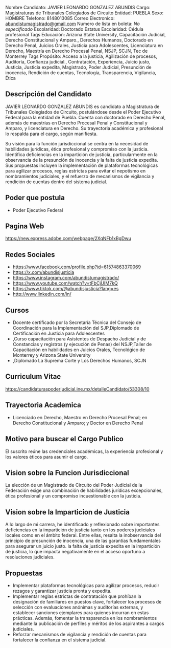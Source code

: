 Nombre Candidato: JAVIER LEONARDO GONZALEZ ABUNDIS
Cargo: Magistraturas de Tribunales Colegiados de Circuito
Entidad: PUEBLA
Sexo: HOMBRE
Telefono: 8148013085
Correo Electronico: abundistumagistrado@gmail.com
Numero de lista en boleta: *No especificado*
Escolaridad: Doctorado
Estatus Escolaridad: Cédula profesional
Tags Educación: Arizona State University, Capacitación Judicial, Derecho Constitucional y Amparo., Derechos Humanos, Doctorado en Derecho Penal, Juicios Orales, Justicia para Adolescentes, Licenciatura en Derecho, Maestría en Derecho Procesal Penal, NSJP, SCJN, Tec de Monterrey
Tags Propósito: Acceso a la justicia, Agilización de procesos, Auditoría, Confianza judicial., Contratación, Experiencia, Juicio justo, Justicia, Justicia expedita, Magistrado, Poder Judicial, Presunción de inocencia, Rendición de cuentas, Tecnología, Transparencia, Vigilancia, Ética


## Descripción del Candidato 

JAVIER LEONARDO GONZALEZ ABUNDIS es candidato a Magistratura de Tribunales Colegiados de Circuito, postulándose desde el Poder Ejecutivo Federal para la entidad de Puebla. Cuenta con doctorado en Derecho Penal, además de maestrías en Derecho Procesal Penal y Constitucional y Amparo, y licenciatura en Derecho. Su trayectoria académica y profesional lo respalda para el cargo, según manifiesta.

Su visión para la función jurisdiccional se centra en la necesidad de habilidades jurídicas, ética profesional y compromiso con la justicia. Identifica deficiencias en la impartición de justicia, particularmente en la observancia de la presunción de inocencia y la falta de justicia expedita. Sus propuestas incluyen la implementación de plataformas tecnológicas para agilizar procesos, reglas estrictas para evitar el nepotismo en nombramientos judiciales, y el refuerzo de mecanismos de vigilancia y rendición de cuentas dentro del sistema judicial.


## Poder que postula

- Poder Ejecutivo Federal


## Pagina Web

https://new.express.adobe.com/webpage/2XqNFb1xBgDwu


## Redes Sociales

- https://www.facebook.com/profile.php?id=61574863370069
- https://x.com/abundisjusticia
- https://www.instagram.com/abundistumagistrado/
- https://www.youtube.com/watch?v=tFbCjUIM7kQ
- https://www.tiktok.com/@abundisjusticia?lang=es
- http://www.linkedin.com/in/


## Cursos

- Docente certificado por la Secretaría Técnica del Consejo de Coordinación para la Implementación del SJP,Diplomado de Certificación en Justicia para Adolescentes
- ,Curso capacitación para Asistentes de Despacho Judicial y de Constancias y registros (y ejecución de Penas) del NSJP,Taller de Capacitación en habilidades en Juicios Orales, Tecnológico de Monterrey y Arizona State University
- ,Diplomado La Suprema Corte y Los Derechos Humanos, SCJN


## Curriculum Vitae

https://candidaturaspoderjudicial.ine.mx/detalleCandidato/53308/10


## Trayectoria Academica

- Licenciado en Derecho, Maestro en Derecho Procesal Penal; en Derecho Constitucional y Amparo; y Doctor en Derecho Penal


## Motivo para buscar el Cargo Publico

El suscrito reúne las credenciales académicas, la experiencia profesional y los valores éticos para asumir el cargo.


## Vision sobre la Funcion Jurisdiccional

La elección de un Magistrado de Circuito del Poder Judicial de la Federación exige una combinación de habilidades jurídicas excepcionales, ética profesional y un compromiso incuestionable con la justicia.


## Vision sobre la Imparticion de Justicia

A lo largo de mi carrera, he identificado y reflexionado sobre importantes deficiencias en la impartición de justicia tanto en los poderes judiciales locales como en el ámbito federal. Entre ellas, resalta la inobservancia del principio de presunción de inocencia, una de las garantías fundamentales para asegurar un juicio justo. la falta de justicia expedita en la impartición de justicia, lo que impacta negativamente en el acceso oportuno a resoluciones judiciales.


## Propuestas

- Implementar plataformas tecnológicas para agilizar procesos, reducir rezagos y garantizar justicia pronta y expedita.
- Implementar reglas estrictas de contratación que prohíban la designación de familiares en puestos clave, fortalecer los procesos de selección con evaluaciones anónimas y auditorías externas, y establecer sanciones ejemplares para quienes incurran en estas prácticas. Además, fomentar la transparencia en los nombramientos mediante la publicación de perfiles y méritos de los aspirantes a cargos judiciales.
- Reforzar mecanismos de vigilancia y rendición de cuentas para fortalecer la confianza en el sistema judicial.

